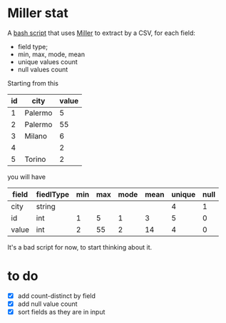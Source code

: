 # Miller stat

A [bash script](millerStat.sh) that uses [Miller](https://miller.readthedocs.io/en/latest/) to extract by a CSV, for each field:

- field type;
- min, max, mode, mean
- unique values count
- null values count

Starting from this

| id | city | value |
| --- | --- | --- |
| 1 | Palermo | 5 |
| 2 | Palermo | 55 |
| 3 | Milano | 6 |
| 4 |  | 2 |
| 5 | Torino | 2 |

you will have

| field | fiedlType | min | max | mode | mean | unique | null |
| --- | --- | --- | --- | --- | --- | --- | --- |
| city | string |  |  |  |  | 4 | 1 |
| id | int | 1 | 5 | 1 | 3 | 5 | 0 |
| value | int | 2 | 55 | 2 | 14 | 4 | 0 |

It's a bad script for now, to start thinking about it.
# to do

- [x] add count-distinct by field
- [x] add null value count
- [x] sort fields as they are in input
